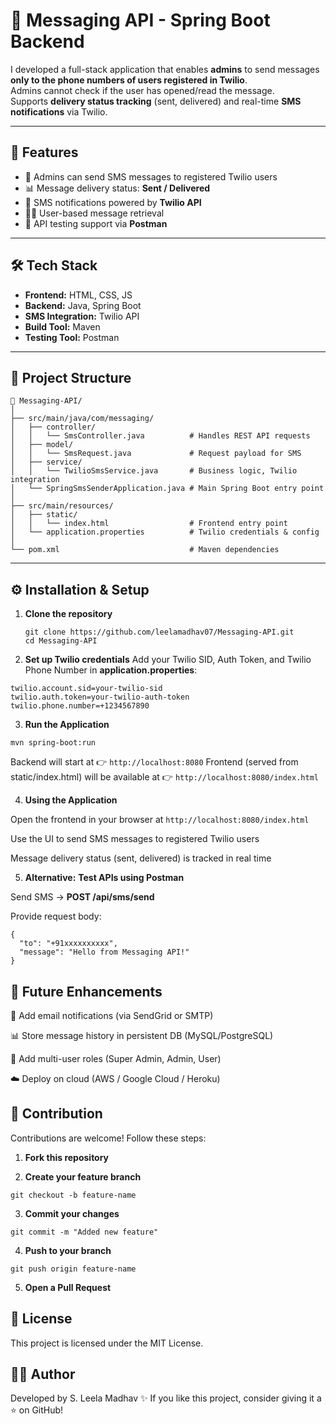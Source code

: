# 📩 Messaging API - Spring Boot Backend

I developed a full-stack application that enables **admins** to send messages **only to the phone numbers of users registered in Twilio**.  
Admins cannot check if the user has opened/read the message.  
Supports **delivery status tracking** (sent, delivered) and real-time **SMS notifications** via Twilio.  

---

## 🚀 Features
- 👤 Admins can send SMS messages to registered Twilio users  
- 📊 Message delivery status: **Sent / Delivered**  
- 📱 SMS notifications powered by **Twilio API**  
- 🧑‍💻 User-based message retrieval  
- 🧪 API testing support via **Postman**  

---

## 🛠️ Tech Stack
- **Frontend:** HTML, CSS, JS
- **Backend:** Java, Spring Boot  
- **SMS Integration:** Twilio API  
- **Build Tool:** Maven  
- **Testing Tool:** Postman  
---

## 📂 Project Structure
```
📂 Messaging-API/  
│  
├── src/main/java/com/messaging/  
│   ├── controller/  
│   │   └── SmsController.java          # Handles REST API requests  
│   ├── model/  
│   │   └── SmsRequest.java             # Request payload for SMS  
│   ├── service/  
│   │   └── TwilioSmsService.java       # Business logic, Twilio integration  
│   └── SpringSmsSenderApplication.java # Main Spring Boot entry point  
│  
├── src/main/resources/  
│   ├── static/  
│   │   └── index.html                  # Frontend entry point  
│   └── application.properties          # Twilio credentials & config  
│  
└── pom.xml                             # Maven dependencies  
```
---

## ⚙️ Installation & Setup

1. **Clone the repository**
   ```
   git clone https://github.com/leelamadhav07/Messaging-API.git
   cd Messaging-API
   ```
2. **Set up Twilio credentials**
Add your Twilio SID, Auth Token, and Twilio Phone Number in **application.properties**:
```
twilio.account.sid=your-twilio-sid
twilio.auth.token=your-twilio-auth-token
twilio.phone.number=+1234567890
```

3. **Run the Application**
```
mvn spring-boot:run
```

Backend will start at 👉 ```http://localhost:8080```
Frontend (served from static/index.html) will be available at 👉
```http://localhost:8080/index.html```

4. **Using the Application**

Open the frontend in your browser at ```http://localhost:8080/index.html```

Use the UI to send SMS messages to registered Twilio users

Message delivery status (sent, delivered) is tracked in real time

5. **Alternative:** **Test APIs using Postman**

Send SMS → **POST /api/sms/send**

Provide request body:
```
{
  "to": "+91xxxxxxxxxx",
  "message": "Hello from Messaging API!"
}
```
## 🌟 Future Enhancements

📩 Add email notifications (via SendGrid or SMTP)

📊 Store message history in persistent DB (MySQL/PostgreSQL)

📱 Add multi-user roles (Super Admin, Admin, User)

☁️ Deploy on cloud (AWS / Google Cloud / Heroku)

## 🤝 Contribution

Contributions are welcome! Follow these steps:

1. **Fork this repository**

2. **Create your feature branch**
```
git checkout -b feature-name
```

3. **Commit your changes**
```
git commit -m "Added new feature"
```

4. **Push to your branch**
```
git push origin feature-name
```

5. **Open a Pull Request**

## 📜 License

This project is licensed under the MIT License.

## 👨‍💻 Author

Developed by S. Leela Madhav ✨
If you like this project, consider giving it a ⭐ on GitHub!


